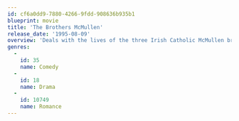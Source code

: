 ```yaml
---
id: cf6a0dd9-7880-4266-9fdd-908636b935b1
blueprint: movie
title: 'The Brothers McMullen'
release_date: '1995-08-09'
overview: 'Deals with the lives of the three Irish Catholic McMullen brothers from Long Island, New York, over three months, as they grapple with basic ideas and values — love, sex, marriage, religion and family — in the 1990s. Directed, written, produced by and starring Edward Burns.'
genres:
  -
    id: 35
    name: Comedy
  -
    id: 18
    name: Drama
  -
    id: 10749
    name: Romance
---
```

